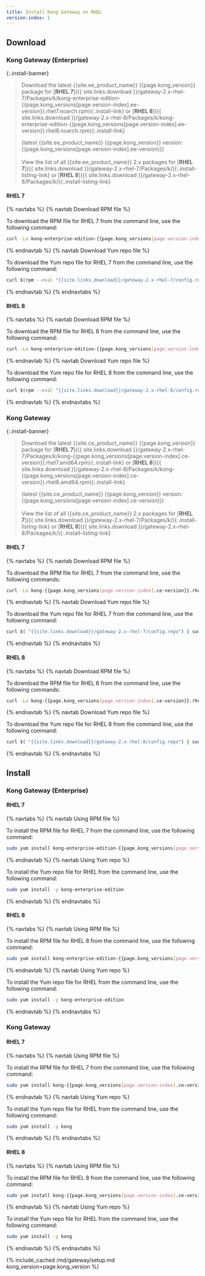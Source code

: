 ```yaml
---
title: Install Kong Gateway on RHEL
version-index: 1
---
```


## Download

### Kong Gateway (Enterprise)

<!-- Banner with links to latest downloads -->
<!-- The install-link and install-listing-link classes are used for tracking, do not remove -->

{:.install-banner}
> Download the latest {{site.ee_product_name}} {{page.kong_version}} package for
> [**RHEL 7**]({{ site.links.download }}/gateway-2.x-rhel-7/Packages/k/kong-enterprise-edition-{{page.kong_versions[page.version-index].ee-version}}.rhel7.noarch.rpm){:.install-link} or
> [**RHEL 8**]({{ site.links.download }}/gateway-2.x-rhel-8/Packages/k/kong-enterprise-edition-{{page.kong_versions[page.version-index].ee-version}}.rhel8.noarch.rpm){:.install-link}
>
>(latest {{site.ee_product_name}} {{page.kong_version}} version: {{page.kong_versions[page.version-index].ee-version}})
> <br><br>
> <span class="install-subtitle">View the list of all {{site.ee_product_name}} 2.x packages for
> [**RHEL 7**]({{ site.links.download }}/gateway-2.x-rhel-7/Packages/k/){:.install-listing-link} or
> [**RHEL 8**]({{ site.links.download }}/gateway-2.x-rhel-8/Packages/k/){:.install-listing-link} </span>

#### RHEL 7

{% navtabs %}
{% navtab Download RPM file %}

To download the RPM file for RHEL 7 from the command line, use the following command:

```bash
curl -Lo kong-enterprise-edition-{{page.kong_versions[page.version-index].ee-version}}.rhel7.noarch.rpm $( rpm --eval "{{ site.links.download }}/gateway-2.x-rhel-7/Packages/k/kong-enterprise-edition-{{page.kong_versions[page.version-index].ee-version}}.rhel7.noarch.rpm")
```

{% endnavtab %}
{% navtab Download Yum repo file %}

To download the Yum repo file for RHEL 7 from the command line, use the following command:

```bash
curl $(rpm --eval "{{site.links.download}}/gateway-2.x-rhel-7/config.repo") | sudo tee /etc/yum.repos.d/kong-enterprise-edition.repo
```

{% endnavtab %}
{% endnavtabs %}

#### RHEL 8

{% navtabs %}
{% navtab Download RPM file %}

To download the RPM file for RHEL 8 from the command line, use the following command:

```bash
curl -Lo kong-enterprise-edition-{{page.kong_versions[page.version-index].ee-version}}.rhel8.noarch.rpm $( rpm --eval "{{ site.links.download }}/gateway-2.x-rhel-8/Packages/k/kong-enterprise-edition-{{page.kong_versions[page.version-index].ee-version}}.rhel8.noarch.rpm")
```

{% endnavtab %}
{% navtab Download Yum repo file %}

To download the Yum repo file for RHEL 8 from the command line, use the following command:

```bash
curl $(rpm --eval "{{site.links.download}}/gateway-2.x-rhel-8/config.repo") | sudo tee /etc/yum.repos.d/kong-enterprise-edition.repo
```

{% endnavtab %}
{% endnavtabs %}


### Kong Gateway

<!-- Banner with links to latest downloads -->
<!-- The install-link and install-listing-link classes are used for tracking, do not remove -->

{:.install-banner}
> Download the latest {{site.ce_product_name}} {{page.kong_version}} package for
> [**RHEL 7**]({{ site.links.download }}/gateway-2.x-rhel-7/Packages/k/kong-{{page.kong_versions[page.version-index].ce-version}}.rhel7.amd64.rpm){:.install-link} or
> [**RHEL 8**]({{ site.links.download }}/gateway-2.x-rhel-8/Packages/k/kong-{{page.kong_versions[page.version-index].ce-version}}.rhel8.amd64.rpm){:.install-link}
>
> (latest {{site.ce_product_name}} {{page.kong_version}} version: {{page.kong_versions[page.version-index].ce-version}})
> <br><br>
> <span class="install-subtitle">View the list of all {{site.ce_product_name}} 2.x packages for
> [**RHEL 7**]({{ site.links.download }}/gateway-2.x-rhel-7/Packages/k/){:.install-listing-link} or
> [**RHEL 8**]({{ site.links.download }}/gateway-2.x-rhel-8/Packages/k/){:.install-listing-link} </span>

#### RHEL 7

{% navtabs %}
{% navtab Download RPM file %}

To download the RPM file for RHEL 7 from the command line, use the following commands:

```bash
curl -Lo kong-{{page.kong_versions[page.version-index].ce-version}}.rhel7.amd64.rpm $(rpm --eval "{{ site.links.download }}/gateway-2.x-rhel-7/Packages/k/kong-{{page.kong_versions[page.version-index].ce-version}}.rhel7.amd64.rpm")
```

{% endnavtab %}
{% navtab Download Yum repo file %}

To download the Yum repo file for RHEL 7 from the command line, use the following command:

```bash
curl $( "{{site.links.download}}/gateway-2.x-rhel-7/config.repo") | sudo tee /etc/yum.repos.d/kong.repo
```

{% endnavtab %}
{% endnavtabs %}

#### RHEL 8

{% navtabs %}
{% navtab Download RPM file %}

To download the RPM file for RHEL 8 from the command line, use the following commands:

```bash
curl -Lo kong-{{page.kong_versions[page.version-index].ce-version}}.rhel8.amd64.rpm $(rpm --eval "{{ site.links.download }}/gateway-2.x-rhel-8/Packages/k/kong-{{page.kong_versions[page.version-index].ce-version}}.rhel8.amd64.rpm")
```

{% endnavtab %}
{% navtab Download Yum repo file %}

To download the Yum repo file for RHEL 8 from the command line, use the following command:

```bash
curl $( "{{site.links.download}}/gateway-2.x-rhel-8/config.repo") | sudo tee /etc/yum.repos.d/kong.repo
```

{% endnavtab %}
{% endnavtabs %}

## Install

### Kong Gateway (Enterprise)

#### RHEL 7

{% navtabs %}
{% navtab Using RPM file %}

To install the RPM file for RHEL 7 from the command line, use the following command:

```bash
sudo yum install kong-enterprise-edition-{{page.kong_versions[page.version-index].ee-version}}.rhel7.noarch.rpm
```

{% endnavtab %}
{% navtab Using Yum repo %}

To install the Yum repo file for RHEL from the command line, use the following command:

```bash
sudo yum install -y kong-enterprise-edition
```

{% endnavtab %}
{% endnavtabs %}

#### RHEL 8

{% navtabs %}
{% navtab Using RPM file %}

To install the RPM file for RHEL 8 from the command line, use the following command:

```bash
sudo yum install kong-enterprise-edition-{{page.kong_versions[page.version-index].ee-version}}.rhel8.noarch.rpm
```

{% endnavtab %}
{% navtab Using Yum repo %}

To install the Yum repo file for RHEL from the command line, use the following command:

```bash
sudo yum install -y kong-enterprise-edition
```

{% endnavtab %}
{% endnavtabs %}

### Kong Gateway

#### RHEL 7

{% navtabs %}
{% navtab Using RPM file %}

To install the RPM file for RHEL 7 from the command line, use the following command:

```bash
sudo yum install kong-{{page.kong_versions[page.version-index].ce-version}}.rhel7.amd64.rpm
```

{% endnavtab %}
{% navtab Using Yum repo %}

To install the Yum repo file for RHEL from the command line, use the following command:

```bash
sudo yum install -y kong
```

{% endnavtab %}
{% endnavtabs %}

#### RHEL 8

{% navtabs %}
{% navtab Using RPM file %}

To install the RPM file for RHEL 8 from the command line, use the following command:

```bash
sudo yum install kong-{{page.kong_versions[page.version-index].ce-version}}.rhel8.amd64.rpm
```

{% endnavtab %}
{% navtab Using Yum repo %}

To install the Yum repo file for RHEL from the command line, use the following command:

```bash
sudo yum install -y kong
```

{% endnavtab %}
{% endnavtabs %}

<!-- Setup content shared between all Linux installation topics: Amazon Linux, CentOS, Ubuntu, and RHEL.
Includes the following sections: Setup configs, Using a database, Using a yaml declarative config file,
Using a yaml declarative config file, Verify install, Enable and configure Kong Manager, Enable Dev Portal,
Support, and Next Steps.

Located in the app/_includes/md/gateway folder.

See https://docs.konghq.com/contributing/includes/ for more information about using includes in this project.
-->

{% include_cached /md/gateway/setup.md kong_version=page.kong_version %}
